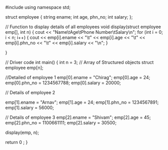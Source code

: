 #include <iostream>
using namespace std;

struct employee {
 string ename;
 int age, phn_no;
 int salary;
};

// Function to display details of all employees
void display(struct employee emp[], int n)
{
  cout << "Name\tAge\tPhone Number\tSalary\n";
  for (int i = 0; i < n; i++) {
     cout << emp[i].ename << "\t" << emp[i].age << "\t"
     << emp[i].phn_no << "\t" << emp[i].salary << "\n";
   }

}

// Driver code
int main()
{
  int n = 3;
  // Array of Structured objects
  struct employee emp[n];
  
//Detailed of employee 1
emp[0].ename = "Chirag";
emp[0].age = 24;
emp[0].phn_no = 1234567788;
emp[0].salary = 20000;


// Details of employee 2

emp[1].ename = "Arnav";
emp[1].age = 24;
emp[1].phn_no = 1234567891;
emp[1].salary = 56000; 

// Details of employee 3
emp[2].ename = "Shivam";
emp[2].age = 45;
emp[2].phn_no = 1100661111;
emp[2].salary = 30500;

display(emp, n);

return 0 ;
}
